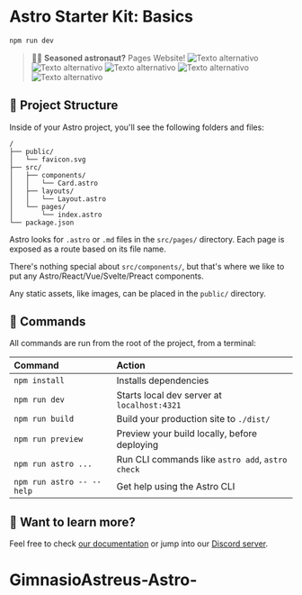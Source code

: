 # Astro Starter Kit: Basics

```sh
npm run dev 
```
> 🧑‍🚀 **Seasoned astronaut?** Pages Website!
![Texto alternativo](https://i.postimg.cc/VkQK7mwP/pag1.png)
![Texto alternativo](https://i.postimg.cc/8P9z9XXS/pag2.png)
![Texto alternativo](https://i.postimg.cc/TPRM4rxx/pg3.png)
![Texto alternativo](https://i.postimg.cc/6673cNz0/pg4.png)
![Texto alternativo](https://i.postimg.cc/MTgzNvtY/pg5.png)






## 🚀 Project Structure

Inside of your Astro project, you'll see the following folders and files:

```text
/
├── public/
│   └── favicon.svg
├── src/
│   ├── components/
│   │   └── Card.astro
│   ├── layouts/
│   │   └── Layout.astro
│   └── pages/
│       └── index.astro
└── package.json
```

Astro looks for `.astro` or `.md` files in the `src/pages/` directory. Each page is exposed as a route based on its file name.

There's nothing special about `src/components/`, but that's where we like to put any Astro/React/Vue/Svelte/Preact components.

Any static assets, like images, can be placed in the `public/` directory.

## 🧞 Commands

All commands are run from the root of the project, from a terminal:

| Command                   | Action                                           |
| :------------------------ | :----------------------------------------------- |
| `npm install`             | Installs dependencies                            |
| `npm run dev`             | Starts local dev server at `localhost:4321`      |
| `npm run build`           | Build your production site to `./dist/`          |
| `npm run preview`         | Preview your build locally, before deploying     |
| `npm run astro ...`       | Run CLI commands like `astro add`, `astro check` |
| `npm run astro -- --help` | Get help using the Astro CLI                     |

## 👀 Want to learn more?

Feel free to check [our documentation](https://docs.astro.build) or jump into our [Discord server](https://astro.build/chat).
# GimnasioAstreus-Astro-
